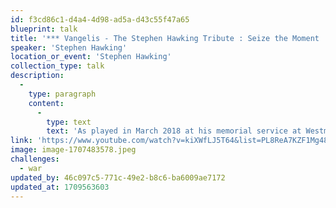 ```yaml
---
id: f3cd86c1-d4a4-4d98-ad5a-d43c55f47a65
blueprint: talk
title: '*** Vangelis - The Stephen Hawking Tribute : Seize the Moment  (six-minute video)'
speaker: 'Stephen Hawking'
location_or_event: 'Stephen Hawking'
collection_type: talk
description:
  -
    type: paragraph
    content:
      -
        type: text
        text: 'As played in March 2018 at his memorial service at Westminster Abbey, in the garden, and simultaneously transmitted into space, here is Professor Stephen Hawking‘s recorded wish for each of us to become global citizens.'
link: 'https://www.youtube.com/watch?v=kiXWfLJ5T64&list=PL8ReA7KZF1Mg48CKRoh-UpHoIC0IdyzGa'
image: image-1707483578.jpeg
challenges:
  - war
updated_by: 46c097c5-771c-49e2-b8c6-ba6009ae7172
updated_at: 1709563603
---
```

